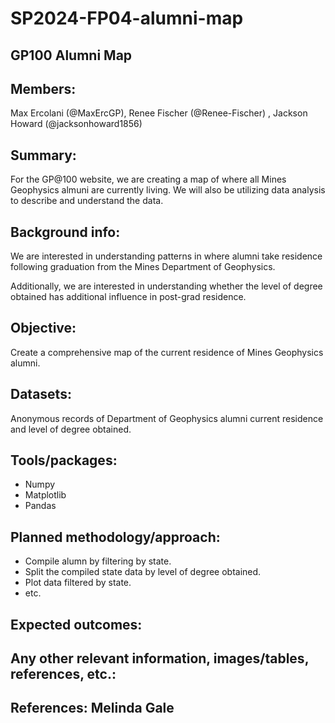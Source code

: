 # SP2024-FP04-alumni-map
## GP100 Alumni Map
## Members: 
Max Ercolani (@MaxErcGP), Renee Fischer (@Renee-Fischer) , Jackson Howard (@jacksonhoward1856)
## Summary: 
For the GP@100 website, we are creating a map of where all Mines Geophysics almuni are currently living. We will also be utilizing data analysis to describe and understand the data.
## Background info:
We are interested in understanding patterns in where alumni take residence following graduation from the Mines Department of Geophysics.

Additionally, we are interested in understanding whether the level of degree obtained has additional influence in post-grad residence.
## Objective:
Create a comprehensive map of the current residence of Mines Geophysics alumni.
## Datasets:
Anonymous records of Department of Geophysics alumni current residence and level of degree obtained.
## Tools/packages: 
- Numpy
- Matplotlib
- Pandas
## Planned methodology/approach:
- Compile alumn by filtering by state.
- Split the compiled state data by level of degree obtained.
- Plot data filtered by state.
- etc.
## Expected outcomes:
## Any other relevant information, images/tables, references, etc.:
## References: Melinda Gale
